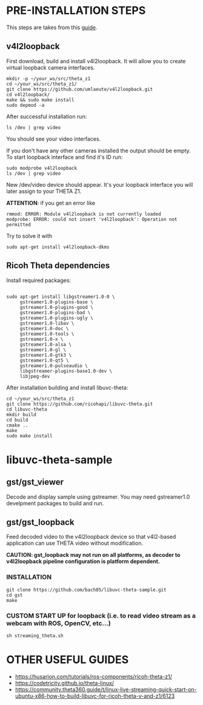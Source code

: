 # PRE-INSTALLATION STEPS

This steps are takes from this [guide](https://husarion.com/tutorials/ros-components/ricoh-theta-z1/). 

## v4l2loopback

First download, build and install v4l2loopback. It will allow you to create virtual loopback camera interfaces.

```
mkdir -p ~/your_ws/src/theta_z1
cd ~/your_ws/src/theta_z1/
git clone https://github.com/umlaeute/v4l2loopback.git
cd v4l2loopback/
make && sudo make install
sudo depmod -a
```

After successful installation run:

```
ls /dev | grep video
```

You should see your video interfaces.

If you don't have any other cameras installed the output should be empty. To start loopback interface and find it's ID run:

```
sudo modprobe v4l2loopback
ls /dev | grep video
```
New /dev/video device should appear. It's your loopback interface you will later assign to your THETA Z1.

**ATTENTION**: if you get an error like
```
rmmod: ERROR: Module v4l2loopback is not currently loaded
modprobe: ERROR: could not insert 'v4l2loopback': Operation not permitted
```

Try to solve it with
```
sudo apt-get install v4l2loopback-dkms
```
## Ricoh Theta dependencies

Install required packages:

```

sudo apt-get install libgstreamer1.0-0 \
     gstreamer1.0-plugins-base \
     gstreamer1.0-plugins-good \
     gstreamer1.0-plugins-bad \
     gstreamer1.0-plugins-ugly \
     gstreamer1.0-libav \
     gstreamer1.0-doc \
     gstreamer1.0-tools \
     gstreamer1.0-x \
     gstreamer1.0-alsa \
     gstreamer1.0-gl \
     gstreamer1.0-gtk3 \
     gstreamer1.0-qt5 \
     gstreamer1.0-pulseaudio \
     libgstreamer-plugins-base1.0-dev \
     libjpeg-dev
```

After installation building and install libuvc-theta:

```
cd ~/your_ws/src/theta_z1
git clone https://github.com/ricohapi/libuvc-theta.git
cd libuvc-theta
mkdir build
cd build
cmake ..
make
sudo make install
```
# libuvc-theta-sample
## gst/gst_viewer
Decode and display sample using gstreamer. You may need gstreamer1.0 develpment packages to build and run.

## gst/gst_loopback
Feed decoded video to the v4l2loopback device so that v4l2-based application can use THETA video without modification.

**CAUTION: gst_loopback may not run on all platforms, as decoder to v4l2loopback pipeline configuration is platform dependent.**

### INSTALLATION
```
git clone https://github.com/bach05/libuvc-theta-sample.git
cd gst
make
```

### CUSTOM START UP for loopback (i.e. to read video stream as a webcam with ROS, OpenCV, etc...)
```
sh streaming_theta.sh
```

# OTHER USEFUL GUIDES

* https://husarion.com/tutorials/ros-components/ricoh-theta-z1/ 
* https://codetricity.github.io/theta-linux/ 
* https://community.theta360.guide/t/linux-live-streaming-quick-start-on-ubuntu-x86-how-to-build-libuvc-for-ricoh-theta-v-and-z1/6123
